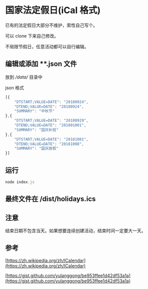 # 国家法定假日(iCal 格式)

已有的法定假日大部分不维护，索性自己写个。

可以 clone 下来自己修改。

不局限节假日，任意活动都可以自行编辑。

## 编辑或添加 **.json 文件

放到 */data/* 目录中

json 格式

```js
[{
    "DTSTART;VALUE=DATE": "20180924",
    "DTEND;VALUE=DATE": "20180924",
    "SUMMARY": "中秋节"
},{
    "DTSTART;VALUE=DATE": "20180929",
    "DTEND;VALUE=DATE": "201801001",
    "SUMMARY": "国庆补班"
},{
    "DTSTART;VALUE=DATE": "20181001",
    "DTEND;VALUE=DATE": "20181008",
    "SUMMARY": "国庆放假"
}]
```

## 运行

```js
node index.js
```

## 最终文件在 /dist/holidays.ics

## 注意

结束日期不包含当天。如果想要连续创建活动，结束时间一定要大一天。

## 参考

[https://zh.wikipedia.org/zh/ICalendar](https://zh.wikipedia.org/zh/ICalendar)

[https://gist.github.com/yulanggong/be953ffee1d42df53a1a](https://gist.github.com/yulanggong/be953ffee1d42df53a1a)